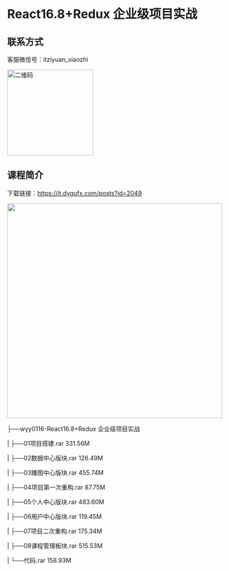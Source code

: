 # React16.8+Redux 企业级项目实战

## 联系方式

客服微信号：itziyuan_xiaozhi

<img src="https://ziyuanyun.oss-cn-guangzhou.aliyuncs.com/common/20240614073449/666b82192834a.jpg" width="200" height="200" alt="二维码">

## 课程简介

下载链接：https://it.dyqufx.com/posts?id=2049

<img src="https://ziyuanyun.oss-cn-guangzhou.aliyuncs.com/yun/20240515183636/66449034e0dfb.jpg" width="500" alt="">

  ├──wyy0116-React16.8+Redux 企业级项目实战

 | ├──01项目搭建.rar 331.56M

 | ├──02数据中心版块.rar 126.49M

 | ├──03播图中心版块.rar 455.74M

 | ├──04项目第一次重构.rar 87.75M

 | ├──05个人中心版块.rar 483.60M

 | ├──06用户中心版块.rar 119.45M

 | ├──07项目二次重构.rar 175.34M

 | ├──08课程管理板块.rar 515.53M

 | └──代码.rar 158.93M

  